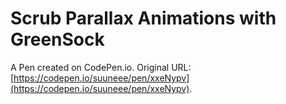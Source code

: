 # Scrub Parallax Animations with GreenSock

A Pen created on CodePen.io. Original URL: [https://codepen.io/suuneee/pen/xxeNypv](https://codepen.io/suuneee/pen/xxeNypv).

